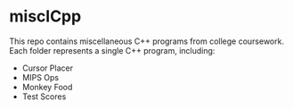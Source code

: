 # misclCpp
This repo contains miscellaneous C++ programs from college coursework. Each folder represents a single C++ program, including:

- Cursor Placer
- MIPS Ops
- Monkey Food
- Test Scores

